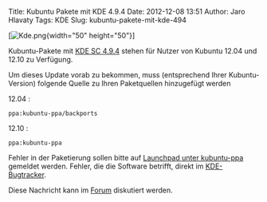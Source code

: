 Title: Kubuntu Pakete mit KDE 4.9.4
Date: 2012-12-08 13:51
Author: Jaro Hlavaty
Tags: KDE
Slug: kubuntu-pakete-mit-kde-494

[![Kde.png](http://wiki.kubuntu-de.org/images/thumb/Kde.png/50px-Kde.png){width="50"
height="50"}]


Kubuntu-Pakete mit [KDE SC
4.9.4](http://www.kde.org/announcements/announce-4.9.4.php) stehen für
Nutzer von Kubuntu 12.04 und 12.10 zu Verfügung.


<!--break--><!--break-->

Um dieses Update vorab zu bekommen, muss (entsprechend Ihrer
Kubuntu-Version) folgende Quelle zu Ihren Paketquellen hinzugefügt
werden


12.04 :


``` {.shell}
ppa:kubuntu-ppa/backports
```

12.10 :


``` {.shell}
ppa:kubuntu-ppa
```

Fehler in der Paketierung sollen bitte auf [Launchpad unter
kubuntu-ppa](https://bugs.launchpad.net/kubuntu-ppa) gemeldet werden.
Fehler, die die Software betrifft, direkt im
[KDE-Bugtracker](http://bugs.kde.org/).


Diese Nachricht kann im
[Forum](http://forum.kubuntu-de.org/index.php?board=1.0) diskutiert
werden.



